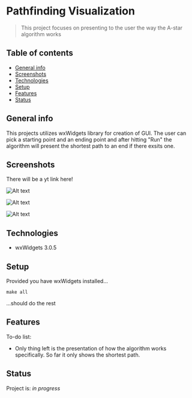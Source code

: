 # Pathfinding Visualization
> This project focuses on presenting to the user the way the A-star algorithm works

## Table of contents
* [General info](#general-info)
* [Screenshots](#screenshots)
* [Technologies](#technologies)
* [Setup](#setup)
* [Features](#features)
* [Status](#status)

## General info
This projects utilizes wxWidgets library for creation of GUI. The user can pick a starting point and an ending point and after hitting "Run" the algorithm will present the shortest path to an end if there exsits one.

## Screenshots
There will be a yt link here!

![Alt text](https://i.ibb.co/wgXrh2S/first.png "Choosing ending and starting points")

![Alt text](https://i.ibb.co/MNM4zhN/second.png "Placing obstacles")

![Alt text](https://i.ibb.co/wsvYhr5/third.png "After running the algorithm")

## Technologies
* wxWidgets 3.0.5

## Setup
Provided you have wxWidgets installed... 

`make all` 

...should do the rest

## Features
To-do list:
* Only thing left is the presentation of how the algorithm works specifically. So far it only shows the shortest path.

## Status
Project is: _in progress_
